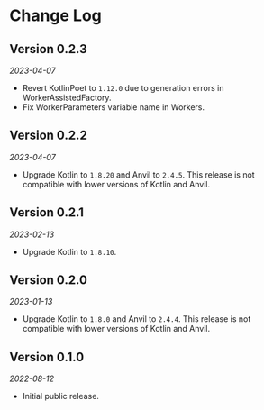 Change Log
==========

## Version 0.2.3

_2023-04-07_

* Revert KotlinPoet to `1.12.0` due to generation errors in WorkerAssistedFactory.
* Fix WorkerParameters variable name in Workers.

## Version 0.2.2

_2023-04-07_

* Upgrade Kotlin to `1.8.20` and Anvil to `2.4.5`. This release is not compatible with lower versions of Kotlin and Anvil.

## Version 0.2.1

_2023-02-13_

* Upgrade Kotlin to `1.8.10`.

## Version 0.2.0

_2023-01-13_

* Upgrade Kotlin to `1.8.0` and Anvil to `2.4.4`. This release is not compatible with lower versions of Kotlin and Anvil.

## Version 0.1.0

_2022-08-12_

* Initial public release.
